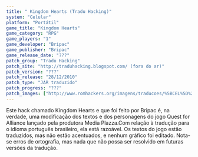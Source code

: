 ```yaml
---
title: " Kingdom Hearts (Tradu Hacking)"
system: "Celular"
platform: "Portátil"
game_title: "Kingdom Hearts"
game_category: "RPG"
game_players: "1"
game_developer: "Bripac"
game_publisher: "Bripac"
game_release_date: "???"
patch_group: "Tradu Hacking"
patch_site: "http://traduhacking.blogspot.com/ (fora do ar)"
patch_version: "???"
patch_release: "28/12/2010"
patch_type: "JAR traduzido"
patch_progress: "???"
patch_images: ["http://www.romhackers.org/imagens/traducoes/%5BCEL%5D%20Kingdon%20Hearts%20-%20Tradu%20Hacking%20-%201.png","http://www.romhackers.org/imagens/traducoes/%5BCEL%5D%20Kingdon%20Hearts%20-%20Tradu%20Hacking%20-%202.png","http://www.romhackers.org/imagens/traducoes/%5BCEL%5D%20Kingdon%20Hearts%20-%20Tradu%20Hacking%20-%203.png"]
---
```

Este hack chamado Kingdom Hearts e que foi feito por Bripac é, na verdade, uma modificação dos textos e dos personagens do jogo Quest for Alliance lançado pela produtora Media Plazza.Com relação à tradução para o idioma português brasileiro, ela está razoável. Os textos do jogo estão traduzidos, mas não estão acentuados, e nenhum gráfico foi editado. Nota-se erros de ortografia, mas nada que não possa ser resolvido em futuras versões da tradução.